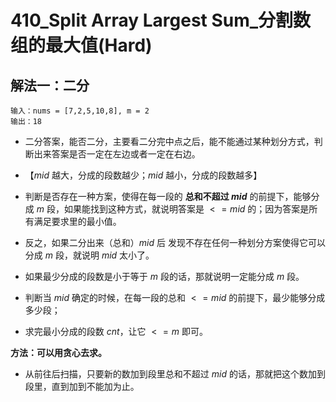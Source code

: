 # 410_Split Array Largest Sum_分割数组的最大值(Hard)

## 解法一：二分

```
输入：nums = [7,2,5,10,8], m = 2
输出：18
```

- 二分答案，能否二分，主要看二分完中点之后，能不能通过某种划分方式，判断出来答案是否一定在左边或者一定在右边。
- 【$mid$ 越大，分成的段数越少；$mid$ 越小，分成的段数越多】
- 判断是否存在一种方案，使得在每一段的 **总和不超过 $mid$** 的前提下，能够分成 $m$ 段，如果能找到这种方式，就说明答案是 $<= mid$ 的；因为答案是所有满足要求里的最小值。
- 反之，如果二分出来（总和）$mid$ 后 发现不存在任何一种划分方案使得它可以分成 $m$ 段，就说明 $mid$ 太小了。
- 如果最少分成的段数是小于等于 $m$ 段的话，那就说明一定能分成 $m$ 段。

- 判断当 $mid$ 确定的时候，在每一段的总和 $<=mid$ 的前提下，最少能够分成多少段；
- 求完最小分成的段数 $cnt$，让它 $<= m$ 即可。

**方法：可以用贪心去求。**

- 从前往后扫描，只要新的数加到段里总和不超过 $mid$ 的话，那就把这个数加到段里，直到加到不能加为止。
